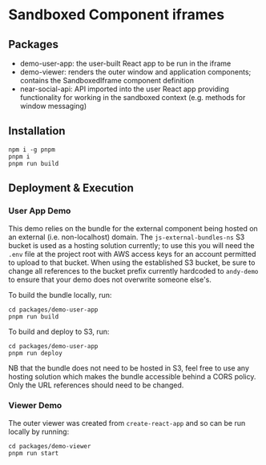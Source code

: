 # Sandboxed Component iframes

## Packages
 - demo-user-app: the user-built React app to be run in the iframe
 - demo-viewer: renders the outer window and application components; contains the SandboxedIframe component definition
 - near-social-api: API imported into the user React app providing functionality for working in the sandboxed context (e.g. methods for window messaging)

## Installation

```shell
npm i -g pnpm
pnpm i
pnpm run build
```

## Deployment & Execution

### User App Demo
This demo relies on the bundle for the external component being hosted on an external
(i.e. non-localhost) domain. The `js-external-bundles-ns` S3 bucket is used as a hosting
solution currently; to use this you will need the `.env` file at the project root with AWS
access keys for an account permitted to upload to that bucket. When using the established
S3 bucket, be sure to change all references to the bucket prefix currently hardcoded to
`andy-demo` to ensure that your demo does not overwrite someone else's.

To build the bundle locally, run:
```shell
cd packages/demo-user-app
pnpm run build
```

To build and deploy to S3, run:
```shell
cd packages/demo-user-app
pnpm run deploy
```

NB that the bundle does not need to be hosted in S3, feel free to use any hosting solution
which makes the bundle accessible behind a CORS policy. Only the URL references should need
to be changed.

### Viewer Demo
The outer viewer was created from `create-react-app` and so can be run locally by running:
```shell
cd packages/demo-viewer
pnpm run start
```
